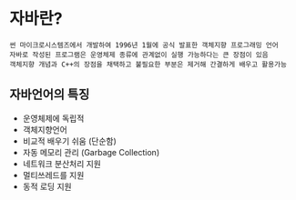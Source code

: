 # 자바란?

    썬 마이크로시스템즈에서 개발하여 1996년 1월에 공식 발표한 객체지향 프로그래밍 언어
    자바로 작성된 프로그램은 운영체제 종류에 관계없이 실행 가능하다는 큰 장점이 있음
    객체지향 개념과 C++의 장점을 채택하고 불필요한 부분은 제거해 간결하게 배우고 활용가능

## 자바언어의 특징

* 운영체제에 독립적
* 객체지향언어
* 비교적 배우기 쉬움 (단순함)
* 자동 메모리 관리 (Garbage Collection)
* 네트워크 분산처리 지원
* 멀티쓰레드를 지원
* 동적 로딩 지원


